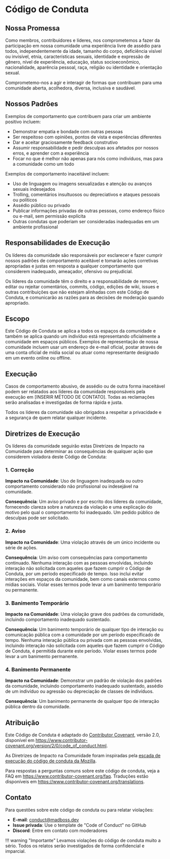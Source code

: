 # Código de Conduta

## Nossa Promessa

Como membros, contribuidores e líderes, nos comprometemos a fazer da participação em nossa comunidade uma experiência livre de assédio para todos, independentemente da idade, tamanho do corpo, deficiência visível ou invisível, etnia, características sexuais, identidade e expressão de gênero, nível de experiência, educação, status socioeconômico, nacionalidade, aparência pessoal, raça, religião ou identidade e orientação sexual.

Comprometemo-nos a agir e interagir de formas que contribuam para uma comunidade aberta, acolhedora, diversa, inclusiva e saudável.

## Nossos Padrões

Exemplos de comportamento que contribuem para criar um ambiente positivo incluem:

- Demonstrar empatia e bondade com outras pessoas
- Ser respeitoso com opiniões, pontos de vista e experiências diferentes
- Dar e aceitar graciosamente feedback construtivo
- Assumir responsabilidade e pedir desculpas aos afetados por nossos erros, e aprender com a experiência
- Focar no que é melhor não apenas para nós como indivíduos, mas para a comunidade como um todo

Exemplos de comportamento inaceitável incluem:

- Uso de linguagem ou imagens sexualizadas e atenção ou avanços sexuais indesejados
- Trolling, comentários insultuosos ou depreciativos e ataques pessoais ou políticos
- Assédio público ou privado
- Publicar informações privadas de outras pessoas, como endereço físico ou e-mail, sem permissão explícita
- Outras condutas que poderiam ser consideradas inadequadas em um ambiente profissional

## Responsabilidades de Execução

Os líderes da comunidade são responsáveis por esclarecer e fazer cumprir nossos padrões de comportamento aceitável e tomarão ações corretivas apropriadas e justas em resposta a qualquer comportamento que considerem inadequado, ameaçador, ofensivo ou prejudicial.

Os líderes da comunidade têm o direito e a responsabilidade de remover, editar ou rejeitar comentários, commits, código, edições de wiki, issues e outras contribuições que não estejam alinhadas com este Código de Conduta, e comunicarão as razões para as decisões de moderação quando apropriado.

## Escopo

Este Código de Conduta se aplica a todos os espaços da comunidade e também se aplica quando um indivíduo está representando oficialmente a comunidade em espaços públicos. Exemplos de representação de nossa comunidade incluem usar um endereço de e-mail oficial, postar através de uma conta oficial de mídia social ou atuar como representante designado em um evento online ou offline.

## Execução

Casos de comportamento abusivo, de assédio ou de outra forma inaceitável podem ser relatados aos líderes da comunidade responsáveis pela execução em [INSERIR MÉTODO DE CONTATO]. Todas as reclamações serão analisadas e investigadas de forma rápida e justa.

Todos os líderes da comunidade são obrigados a respeitar a privacidade e a segurança de quem relatar qualquer incidente.

## Diretrizes de Execução

Os líderes da comunidade seguirão estas Diretrizes de Impacto na Comunidade para determinar as consequências de qualquer ação que considerem violadora deste Código de Conduta:

### 1. Correção

**Impacto na Comunidade**: Uso de linguagem inadequada ou outro comportamento considerado não profissional ou indesejável na comunidade.

**Consequência**: Um aviso privado e por escrito dos líderes da comunidade, fornecendo clareza sobre a natureza da violação e uma explicação do motivo pelo qual o comportamento foi inadequado. Um pedido público de desculpas pode ser solicitado.

### 2. Aviso

**Impacto na Comunidade**: Uma violação através de um único incidente ou série de ações.

**Consequência**: Um aviso com consequências para comportamento continuado. Nenhuma interação com as pessoas envolvidas, incluindo interação não solicitada com aqueles que fazem cumprir o Código de Conduta, por um período especificado de tempo. Isso inclui evitar interações em espaços da comunidade, bem como canais externos como mídias sociais. Violar esses termos pode levar a um banimento temporário ou permanente.

### 3. Banimento Temporário

**Impacto na Comunidade**: Uma violação grave dos padrões da comunidade, incluindo comportamento inadequado sustentado.

**Consequência**: Um banimento temporário de qualquer tipo de interação ou comunicação pública com a comunidade por um período especificado de tempo. Nenhuma interação pública ou privada com as pessoas envolvidas, incluindo interação não solicitada com aqueles que fazem cumprir o Código de Conduta, é permitida durante este período. Violar esses termos pode levar a um banimento permanente.

### 4. Banimento Permanente

**Impacto na Comunidade**: Demonstrar um padrão de violação dos padrões da comunidade, incluindo comportamento inadequado sustentado, assédio de um indivíduo ou agressão ou depreciação de classes de indivíduos.

**Consequência**: Um banimento permanente de qualquer tipo de interação pública dentro da comunidade.

## Atribuição

Este Código de Conduta é adaptado do [Contributor Covenant](https://www.contributor-covenant.org), versão 2.0, disponível em https://www.contributor-covenant.org/version/2/0/code_of_conduct.html.

As Diretrizes de Impacto na Comunidade foram inspiradas pela [escada de execução do código de conduta da Mozilla](https://github.com/mozilla/diversity).

Para respostas a perguntas comuns sobre este código de conduta, veja a FAQ em https://www.contributor-covenant.org/faq. Traduções estão disponíveis em https://www.contributor-covenant.org/translations.

## Contato

Para questões sobre este código de conduta ou para relatar violações:

- **E-mail**: conduct@madboss.dev
- **Issue privada**: Use o template de "Code of Conduct" no GitHub
- **Discord**: Entre em contato com moderadores

!!! warning "Importante"
    Levamos violações do código de conduta muito a sério. Todos os relatos serão investigados de forma confidencial e imparcial.
